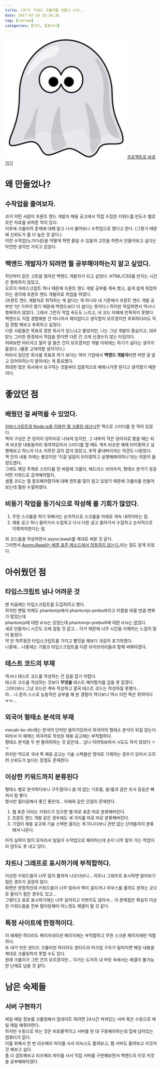 ```yaml
---
title: (후기) 키워드 크롤러를 만들고 나서...
date: 2017-07-18 15:34:38
tag: [review]
categories: [기타, 잡동사니]
---
```

![](keyword-crawler-review/thumb.png)
[프로젝트로 바로가기](/2017/07/18/keyword-crawler/)  

# 왜 만들었나?  
## 수작업을 줄여보자.
과거 어떤 사람이 프론트 엔드 개발자 채용 공고에서 직접 수집한 키워드를 빈도수 별로 모은 자료를 보여준 적이 있다.  
이후에 크롤러의 존재에 대해 알고 나서 물어보니 수작업으로 했다고 한다. (그렇기 때문에 신뢰도가 좀 더 높은 것 같다.)  
이런 수작업(노가다성)을 어떻게 하면 줄일 수 있을까 고민을 하면서 만들어보고 싶다는 막연한 생각만 가지고 있었다.  

## 백엔드 개발자가 되려면 뭘 공부해야하는지 알고 싶었다.
작년부터 같은 고민을 했지만 백엔드 개발자가 되고 싶었다. HTML/CSS를 만지는 시간은 행복하지 않았고,  
오로지 자바스크립트 하나 때문에 프론트 엔드 개발 공부를 계속 했고, 쉽게 쉽게 취업하자는 생각에 프론트 엔드 개발자로 취업을 하였다.  
(프론트 엔드 개발자로 취직하는 게 쉽다는 게 아니라 내 기준에서 프론트 엔드 개발 공부만 1년 가까이 했기 때문에 백엔드보다 더 쉽다는 뜻이다.)
하지만 작업하면서 역시나 행복하지 않았다. 그래서 그런지 작업 속도도 느리고, 내 코드 자체에 만족하지 못했다.  
백엔드도 직접 경험해본 건 아니어서 재미없다고 생각할지 모르겠지만 후회하더라도 직접 경험 해보고 후회하고 싶었다.  
다른 사람들은 목표로 정한 회사가 있느냐고 물었지만, 나는 그냥 개발이 중심이고, 대우받는 그러한 환경에서 작업을 한다면 다른 건 크게 신경쓰지 않는 타입이다.  
어찌보면 어리석고 철이 덜 들은 건지 모르겠지만 개발 이외에는 하기가 싫다는 생각이 들었다. (물론 고쳐야할 생각이다.)  
따라서 일단은 회사를 목표로 하기 보다는 여러 기업에서 **백엔드 개발자**라면 어떤 걸 알고 있어야하는지 알아내는 게 중요했다.  
최대한 많은 회사에서 요구하는 것들부터 집중적으로 배워나가면 된다고 생각했기 때문이다.

# 좋았던 점
## 배웠던 걸 써먹을 수 있었다.  
[자바스크립트와 Node.js를 이용한 웹 크롤링 테크닉](http://book.naver.com/bookdb/book_detail.nhn?bid=11481100)란 책으로 스터디를 한 적이 있었다.  
책의 구성은 큰 덩어리 덩어리로 나눠져 있지만, 그 내부의 작은 덩어리로 봤을 때는 되게 비슷한 내용들끼리 묶여져있어서
스터디를 할 때도 계속 비슷한 예제 타이핑하고 실행해보고 하느라 다소 지루한 감이 없지 않았고, 후딱 끝내버리자는 의견도 나왔었다.  
책 안의 내용 자체는 좋았지만 '이걸 일일이 타이핑하고 실행해봐야하나'라는 의문이 들 정도였다.  
그래도 해당 주제로 스터디를 한 바람에 크롤러, 헤드리스 브라우저, 형태소 분석기 등등 어떤 키워드로 검색해야할지,  
샘플 코드는 뭘 참조해야할지에 대해 힌트를 많이 알고 있었기 때문에 크롤러를 만들어보는데 훨씬 수월하였다.  

## 비동기 작업을 동기식으로 작성해 볼 기회가 많았다.
1. 무한 스크롤을 하기 위해서는 순차적으로 스크롤을 아래로 계속 내려야하는 점.  
2. 채용 공고 하나 들어가서 수집하고 다시 다른 공고 들어가서 수집하고 순차적으로 이뤄져야한다는 점.  

위 코드들을 작성하면서 async/await를 제대로 써본 것 같다.  
그러면서 [Async/Await는 배열 표준 메소드에서 작동하지 않는다.](/2017/07/17/es8-async-fact/)라는 점도 알게 되었다.  

# 아쉬웠던 점
## 타입스크립트 넘나 어려운 것
맨 처음에는 타입스크립트를 도입하려고 했다.  
하지만 팬텀 자체도 phantomjs에서 phantomjs-prebuilt라고 이름을 바꿀 만큼 변화가 많았는데  
phantomjs에 대한 d.ts는 있었는데 phantomjs-prebuilt에 대한 d.ts는 없었다.  
새로 만들자니 시간도 오래 걸릴 것 같고... 이거 때문에 너무 시간을 지체하는 느낌이 많이 들었다.  
약 만 하루동안 타입스크립트를 가지고 뻘짓을 해보다 과감히 포기하였다.  
나중에... 나중에는 기필코 타입스크립트를 다른 라이브러리들과 함께 써봐야겠다.  

## 테스트 코드의 부재
역시나 테스트 코드를 작성하는 건 감을 잡기 어렵다.  
테스트 코드를 작성하는 것보다 **무엇을** 테스트 해야할지를 감을 못 잡겠다.  
그러다보니 그냥 코드만 계속 작성하고 결국 테스트 코드는 작성하질 못했다...  
하... 나 혼자 스스로 능동적인 공부를 해 본 경험이 적다보니 역시 이런 쪽은 쥐약이다 ㅠㅠ...  

## 외국어 형태소 분석의 부재
mecab-ko-dic에는 한국어 단어만 들어가있어서 외국어의 형태소 분석이 되질 않는다.  
따라서 이 예제는 외국어로 작성된 채용 공고에는 부적합하다.  
형태소 분석을 두 번 돌려야하는 것 같은데... 넘나 어려워보여서 시도도 하지 않았다 ㅜㅜ  
하지만 역으로 국내 쪽 채용 공고는 기술 스택들만 영어로 기재하는 경우가 있어서 오히려 신뢰도가 높다는 장점도 존재한다.  

## 이상한 키워드까지 분류된다
형태소 별로 분석하다보니 구두점이나 쓸 데 없는 기호들, 을/를과 같은 조사 등등은 빠져서 참 좋다.  
명사만 필터링해서 좋긴 좋은데... 아래와 같은 단점이 존재한다.

1. 웹 표준 이라는 키워드가 있으면 웹 따로 표준 따로 분류해버린다.  
2. 프론트 엔드 개발 같은 경우에도 세 가지를 따로 따로 분류해버린다.  
3. 기업이 채용 공고에 기술 스택만 올리는 게 아니다보니 관련 없는 단어들까지 분류돼서 나온다.

아직 실력이 많이 모자라서 일일이 수작업으로 해야하는데 손이 너무 많이 가는 작업이라 엄두도 못 내고 있다.

## 차트나 그래프로 표시하기에 부적합하다.  
이상한 키워드들이 너무 많이 뽑혀져 나오다보니... 차트나 그래프로 표시하면 알아보기 힘든 경우가 굉장히 많다.  
화면은 한정적인데 키워드들이 너무 많아서 렉이 걸리거나 마우스를 올려도 원하는 곳으로 올리기 힘든 경우도 있고...  
그렇다고 표로 표시하기에는 너무 길어지고 이쁘지도 않아서... 이 문제점은 확실히 이상한 키워드들을 전부 필터링해야 어느정도 해결이 될 것 같다.  

## 특정 사이트에 한정적이다.
이 예제만 하더라도 페이지네이션 페이지에는 부적합하고 무한 스크론 페이지에만 적합하다.  
또 내가 만든 원티드 크롤러만 하더라도 원티드의 마크업 구조가 달라지면 해당 내용을 제대로 크롤링하지 못할 수도 있다.  
원래 크롤러가 그런 건지 모르겠지만... 이거는 도저히 내 머릿 속에서는 해결이 불가능한 난제로 남을 것 같다.  

# 남은 숙제들
## 서버 구현하기
매일 매일 정보를 크롤링해서 업데이트 하려면 24시간 켜져있는 서버 혹은 수동으로 매일 매일 해줘야한다.  
하지만 수동으로 하는 것은 비효율적이고 서버를 한 대 구동해야하는데 집에 남아있는 컴퓨터가 없다.  
이를 위해서 한 번 라즈베리 파이를 사서 리눅스도 올려보고, 웹 서버도 올려보고 이것저것 해보고 싶다.  
좀 더 검토해보고 라즈베리 파이를 사서 직접 서버를 구현해보면서 백엔드의 이것 저것을 공부해봐야겠다.  
